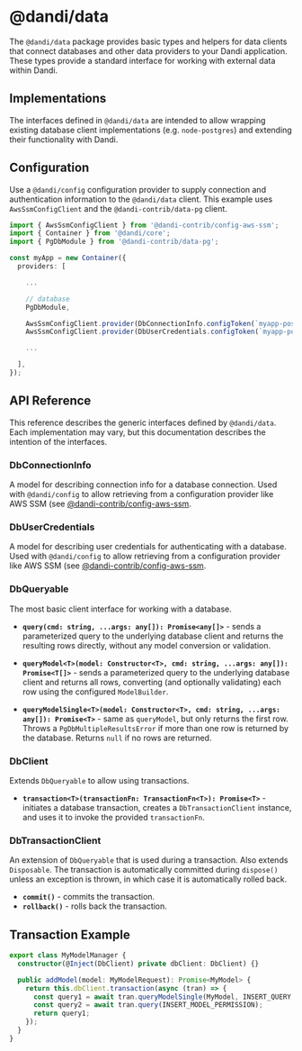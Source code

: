 # @dandi/data

The `@dandi/data` package provides basic types and helpers for data
clients that connect databases and other data providers to your Dandi
application. These types provide a standard interface for working with
external data within Dandi.

## Implementations

The interfaces defined in `@dandi/data` are intended to allow wrapping
existing database client implementations (e.g. `node-postgres`) and
extending their functionality with Dandi.

## Configuration

Use a `@dandi/config` configuration provider to supply connection and
authentication information to the `@dandi/data` client. This example
uses `AwsSsmConfigClient` and the `@dandi-contrib/data-pg` client.

```typescript
import { AwsSsmConfigClient } from '@dandi-contrib/config-aws-ssm';
import { Container } from '@dandi/core';
import { PgDbModule } from '@dandi-contrib/data-pg';

const myApp = new Container({
  providers: [

    ...

    // database
    PgDbModule,

    AwsSsmConfigClient.provider(DbConnectionInfo.configToken(`myapp-postgres-connection-info`)),
    AwsSsmConfigClient.provider(DbUserCredentials.configToken(`myapp-postgres-credentials`)),

    ...

  ],
});
```

## API Reference

This reference describes the generic interfaces defined by `@dandi/data`.
Each implementation may vary, but this documentation describes the
intention of the interfaces.

### DbConnectionInfo

A model for describing connection info for a database connection. Used
with `@dandi/config` to allow retrieving from a configuration provider
like AWS SSM (see [@dandi-contrib/config-aws-ssm](../config-aws-ssm).

### DbUserCredentials

A model for describing user credentials for authenticating with a
database. Used with `@dandi/config` to allow retrieving from a
configuration provider like AWS SSM (see
[@dandi-contrib/config-aws-ssm](../config-aws-ssm).

### DbQueryable

The most basic client interface for working with a database.

- **`query(cmd: string, ...args: any[]): Promise<any[]>`** - sends a
  parameterized query to the underlying database client and returns
  the resulting rows directly, without any model conversion or
  validation.

- **`queryModel<T>(model: Constructor<T>, cmd: string, ...args: any[]): Promise<T[]>`** -
  sends a parameterized query to the underlying database client and
  returns all rows, converting (and optionally validating) each row using
  the configured `ModelBuilder`.

- **`queryModelSingle<T>(model: Constructor<T>, cmd: string, ...args: any[]): Promise<T>`** -
  same as `queryModel`, but only returns the first row. Throws a
  `PgDbMultipleResultsError` if more than one row is returned by the
  database. Returns `null` if no rows are returned.

### DbClient

Extends `DbQueryable` to allow using transactions.

- **`transaction<T>(transactionFn: TransactionFn<T>): Promise<T>`** -
  initiates a database transaction, creates a `DbTransactionClient`
  instance, and uses it to invoke the provided `transactionFn`.

### DbTransactionClient

An extension of `DbQueryable` that is used during a transaction. Also
extends `Disposable`. The transaction is automatically committed during
`dispose()` unless an exception is thrown, in which case it is
automatically rolled back.

- **`commit()`** - commits the transaction.
- **`rollback()`** - rolls back the transaction.

## Transaction Example

```typescript
export class MyModelManager {
  constructor(@Inject(DbClient) private dbClient: DbClient) {}

  public addModel(model: MyModelRequest): Promise<MyModel> {
    return this.dbClient.transaction(async (tran) => {
      const query1 = await tran.queryModelSingle(MyModel, INSERT_QUERY, model.name);
      const query2 = await tran.query(INSERT_MODEL_PERMISSION);
      return query1;
    });
  }
}
```
